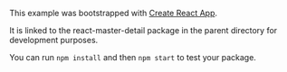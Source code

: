 This example was bootstrapped with [Create React App](https://github.com/facebook/create-react-app).

It is linked to the react-master-detail package in the parent directory for development purposes.

You can run `npm install` and then `npm start` to test your package.
